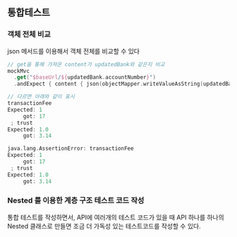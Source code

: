 ## 통합테스트
### 객체 전체 비교
json 메서드를 이용해서 객체 전체를 비교할 수 있다
```kt
// get을 통해 가져온 content가 updatedBank와 같은지 비교
mockMvc
  .get("$baseUrl/${updatedBank.accountNumber}")
  .andExpect { content { json(objectMapper.writeValueAsString(updatedBank)) } }

// 다르면 아래와 같이 표시
transactionFee
Expected: 1
     got: 17
 ; trust
Expected: 1.0
     got: 3.14

java.lang.AssertionError: transactionFee
Expected: 1
     got: 17
 ; trust
Expected: 1.0
     got: 3.14
```

### Nested 를 이용한 계층 구조 테스트 코드 작성
통합 테스트를 작성하면서, API에 여러개의 테스트 코드가 있을 때 API 하나를 하나의 Nested 클래스로 만들면 조금 더 가독성 있는 테스트코드를 작성할 수 있다. 
